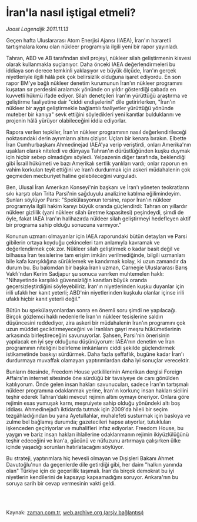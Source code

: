 # İran'la nasıl iştigal etmeli?

*Joost Lagendijk 2011.11.13*

<td class="columnist-detail">
<p>Geçen hafta Uluslararası Atom Enerjisi Ajansı (IAEA), İran'ın hararetli tartışmalara konu olan nükleer programıyla ilgili yeni bir rapor yayınladı.</p>
<p>
<div id="haberMetinDiv">
<p>Tahran, ABD ve AB tarafından sivil projeyi, nükleer silah geliştirmenin kisvesi olarak kullanmakla suçlanıyor. Daha önceki IAEA değerlendirmeleri bu iddiaya son derece temkinli yaklaşıyor ve büyük ölçüde, İran'ın gerçek niyetleriyle ilgili hâlâ pek çok belirsizlik olduğuna işaret ediyordu. En son rapor BM'ye bağlı nükleer denetim kurumunun İran'ın nükleer programını kuşatan sır perdesini aralamak yönünde on yıldır gösterdiği çabada en kuvvetli hükmü ifade ediyor. Silah denetçileri İran'ın yürüttüğü araştırma ve geliştirme faaliyetine dair "ciddi endişelerini" dile getirirlerken, "İran'ın nükleer bir aygıt geliştirmekle bağlantılı faaliyetler yürüttüğü yönünde muteber bir kanıya" sevk ettiğini söyledikleri yeni kanıtlar bulduklarını ve projenin hâlâ yürüyor olabileceğini iddia ediyorlar.
<p>Rapora verilen tepkiler, İran'ın nükleer programının nasıl değerlendirileceği noktasındaki derin ayrımların altını çiziyor. Uçları bir kenara bırakın. Elbette İran Cumhurbaşkanı Ahmedinejad IAEA'ya verip veriştirdi, onları Amerika'nın uşakları olarak niteledi ve dünyaya Tahran'ın dürüstlüğünden kuşku duymak için hiçbir sebep olmadığını söyledi. Yelpazenin diğer tarafında, beklendiği gibi İsrail hükümeti ve bazı Amerikalı sertlik yanlıları vardı; onlar raporun en vahim korkuları teyit ettiğini ve İran'ı durdurmak için askeri müdahalenin çok geçmeden mecburiyet haline gelebileceğini vurguladı.
<p>Ben, Ulusal İran Amerikan Konseyi'nin başkanı ve İran'ı yöneten teokratların sıkı karşıtı olan Trita Parsi'nin sağduyulu analizine katılma eğilimindeyim. Şunları söylüyor Parsi: "Spekülasyonun tersine, rapor İran'ın nükleer programıyla ilgili hakim kanıyı büyük oranda güçlendirdi: Tahran on yıllardır nükleer gizlilik (yani nükleer silah üretme kapasitesi) peşindeydi, şimdi de öyle, fakat IAEA İran'ın halihazırda nükleer silah geliştirmeyi hedefleyen aktif bir programa sahip olduğu sonucuna varmıyor."
<p>Konunun uzmanı olmayanlar için IAEA raporundaki bütün detayları ve Parsi gibilerin ortaya koyduğu çekinceleri tam anlamıyla kavramak ve değerlendirmek çok zor. Nükleer silah geliştirmek o kadar basit değil ve bilhassa İran tesislerine tam erişim imkânı verilmediğinde, bilgili uzmanları bile kafa karışıklığına sürüklemek ve kandırmak kolay, ki uzun zamandır da durum bu. Bu bakımdan bir başka İranlı uzman, Carnegie Uluslararası Barış Vakfı'ndan Kerim Sadjapur şu sonuca varırken muhtemelen haklı: "Nihayetinde karşılıklı güvensizliğin kanıtları büyük oranda geçersizleştirdiğini söyleyebiliriz. İran'ın niyetlerinden kuşku duyanlar için irili ufaklı her kanıt yeterli; ABD'nin niyetlerinden kuşkulu olanlar içinse irili ufaklı hiçbir kanıt yeterli değil."
<p>Bütün bu spekülasyonlardan sonra en önemli soru şimdi ne yapılacağı. Birçok gözlemci haklı nedenlerle İran'ın nükleer tesislerine saldırı düşüncesini reddediyor, zira askeri bir müdahalenin İran'ın programını çok uzun müddet geciktirmeyeceğini ve İranlıları gayri meşru hükümetlerinin arkasında birleştireceğini savunuyorlar. Şahsen, Parsi'nin önerisinin yapılacak en iyi şey olduğunu düşünüyorum: IAEA'nın denetim ve İran programının niteliğini belirleme imkânlarını ciddi şekilde güçlendirmek istikametinde baskıyı sürdürmek. Daha fazla şeffaflık, bugüne kadar İran'ı durdurmaya muvaffak olamayan yaptırımlardan daha iyi sonuçlar verecektir.
<p>Bunların ötesinde, Freedom House yetkililerinin Amerikan dergisi Foreign Affairs'ın internet sitesinde öne sürdüğü bir tavsiyeye de canı gönülden katılıyorum. Önde gelen insan hakları savunucuları, sadece İran'ın tartışmalı nükleer programına odaklanmak yerine, İran'ın korkunç insan hakları sicilini teşhir ederek Tahran'daki mevcut rejimin altını oymayı öneriyor. Onlara göre rejimin esas yumuşak karnı, meşruiyete sahip olduğu yönündeki altı boş iddiası. Ahmedinejad'ı iktidarda tutmak için 2009'da hileli bir seçim tezgâhladığından bu yana Ayetullahlar, muhalefeti susturmak için baskıya ve zulme bel bağlamış durumda; gazetecileri hapse atıyorlar, tutukluları işkenceden geçiriyorlar ve muhalifleri infaz ediyorlar. Freedom House, bu yaygın ve bariz insan hakları ihlallerine odaklanmanın rejimin ikiyüzlülüğünü teşhir edeceğini ve İran'a, gücünü ve nüfuzunu artırmaya çalışırken ülke içinde yaşadığı sorunları hatırlatacağını söylüyor.
<p>Bu strateji, yaptırımlara hiç hevesli olmayan ve Dışişleri Bakanı Ahmet Davutoğlu'nun da geçenlerde dile getirdiği gibi, her daim "halkın yanında olan" Türkiye için de geçerlilik taşımalı. İran'da birçok demokrat bu iyi niyetlerin kendilerini de kapsayıp kapsamadığını soruyor. Ankara'nın bu soruya sarih bir cevap vermesinin vakti geldi. </p></p></p></p></p></p></p></div>
</p>


<p><br>
		 </br></p></td>

Kaynak: [zaman.com.tr](http://zaman.com.tr/yazar.do?yazino=1201450), [web.archive.org (arşiv bağlantısı)](http://web.archive.org/web/20111114130329/http://www.zaman.com.tr:80/yazar.do?yazino=1201450)

